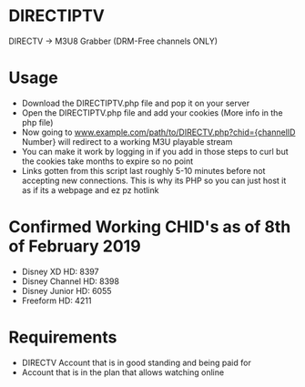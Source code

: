 # DIRECTIPTV
DIRECTV -> M3U8 Grabber (DRM-Free channels ONLY)

# Usage
- Download the DIRECTIPTV.php file and pop it on your server
- Open the DIRECTIPTV.php file and add your cookies (More info in the php file)
- Now going to www.example.com/path/to/DIRECTV.php?chid={channelID Number} will redirect to a working M3U playable stream
- You can make it work by logging in if you add in those steps to curl but the cookies take months to expire so no point
- Links gotten from this script last roughly 5-10 minutes before not accepting new connections. This is why its PHP so you can just host it as if its a webpage and ez pz hotlink

# Confirmed Working CHID's as of 8th of February 2019
- Disney XD HD: 8397
- Disney Channel HD: 8398
- Disney Junior HD: 6055
- Freeform HD: 4211

# Requirements
- DIRECTV Account that is in good standing and being paid for
- Account that is in the plan that allows watching online
